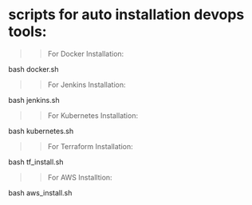 # scripts for auto installation devops tools:

>> For Docker Installation:

bash docker.sh

>> For Jenkins Installation:

bash jenkins.sh 

>> For Kubernetes Installation:

bash kubernetes.sh

>> For Terraform Installation:

bash tf_install.sh

>> For AWS Installtion:

bash aws_install.sh

